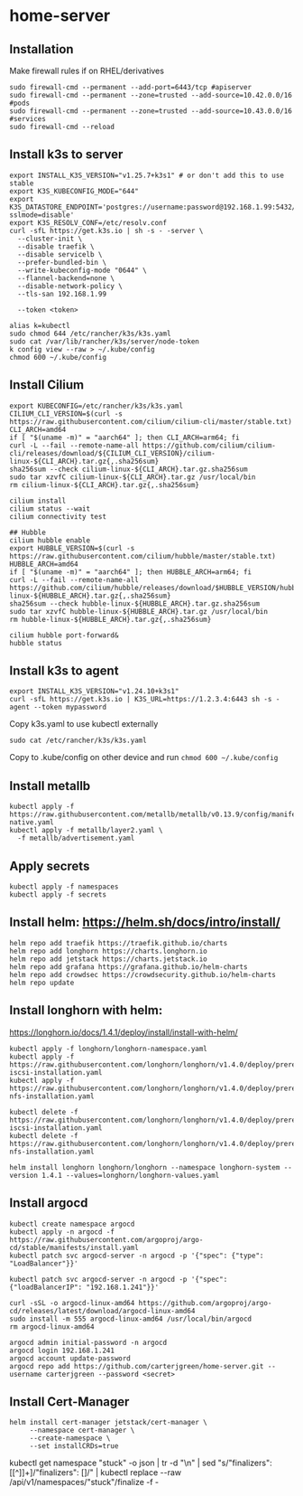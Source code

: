 # home-server

## Installation
Make firewall rules if on RHEL/derivatives
```
sudo firewall-cmd --permanent --add-port=6443/tcp #apiserver
sudo firewall-cmd --permanent --zone=trusted --add-source=10.42.0.0/16 #pods
sudo firewall-cmd --permanent --zone=trusted --add-source=10.43.0.0/16 #services
sudo firewall-cmd --reload
```
## Install k3s to server
```
export INSTALL_K3S_VERSION="v1.25.7+k3s1" # or don't add this to use stable
export K3S_KUBECONFIG_MODE="644"
export K3S_DATASTORE_ENDPOINT='postgres://username:password@192.168.1.99:5432/k3s?sslmode=disable'
export K3S_RESOLV_CONF=/etc/resolv.conf
curl -sfL https://get.k3s.io | sh -s - -server \
  --cluster-init \
  --disable traefik \
  --disable servicelb \
  --prefer-bundled-bin \
  --write-kubeconfig-mode "0644" \
  --flannel-backend=none \
  --disable-network-policy \
  --tls-san 192.168.1.99

  --token <token>

alias k=kubectl
sudo chmod 644 /etc/rancher/k3s/k3s.yaml
sudo cat /var/lib/rancher/k3s/server/node-token
k config view --raw > ~/.kube/config
chmod 600 ~/.kube/config
```

## Install Cilium
```
export KUBECONFIG=/etc/rancher/k3s/k3s.yaml
CILIUM_CLI_VERSION=$(curl -s https://raw.githubusercontent.com/cilium/cilium-cli/master/stable.txt)
CLI_ARCH=amd64
if [ "$(uname -m)" = "aarch64" ]; then CLI_ARCH=arm64; fi
curl -L --fail --remote-name-all https://github.com/cilium/cilium-cli/releases/download/${CILIUM_CLI_VERSION}/cilium-linux-${CLI_ARCH}.tar.gz{,.sha256sum}
sha256sum --check cilium-linux-${CLI_ARCH}.tar.gz.sha256sum
sudo tar xzvfC cilium-linux-${CLI_ARCH}.tar.gz /usr/local/bin
rm cilium-linux-${CLI_ARCH}.tar.gz{,.sha256sum}

cilium install
cilium status --wait
cilium connectivity test

## Hubble
cilium hubble enable
export HUBBLE_VERSION=$(curl -s https://raw.githubusercontent.com/cilium/hubble/master/stable.txt)
HUBBLE_ARCH=amd64
if [ "$(uname -m)" = "aarch64" ]; then HUBBLE_ARCH=arm64; fi
curl -L --fail --remote-name-all https://github.com/cilium/hubble/releases/download/$HUBBLE_VERSION/hubble-linux-${HUBBLE_ARCH}.tar.gz{,.sha256sum}
sha256sum --check hubble-linux-${HUBBLE_ARCH}.tar.gz.sha256sum
sudo tar xzvfC hubble-linux-${HUBBLE_ARCH}.tar.gz /usr/local/bin
rm hubble-linux-${HUBBLE_ARCH}.tar.gz{,.sha256sum}

cilium hubble port-forward&
hubble status

```

## Install k3s to agent
```
export INSTALL_K3S_VERSION="v1.24.10+k3s1"
curl -sfL https://get.k3s.io | K3S_URL=https://1.2.3.4:6443 sh -s - agent --token mypassword
```

Copy k3s.yaml to use kubectl externally
```
sudo cat /etc/rancher/k3s/k3s.yaml
```
Copy to .kube/config on other device and run
```chmod 600 ~/.kube/config```

## Install metallb
```
kubectl apply -f https://raw.githubusercontent.com/metallb/metallb/v0.13.9/config/manifests/metallb-native.yaml
kubectl apply -f metallb/layer2.yaml \
  -f metallb/advertisement.yaml
```

## Apply secrets
```
kubectl apply -f namespaces
kubectl apply -f secrets
```

## Install helm: https://helm.sh/docs/intro/install/
```
helm repo add traefik https://traefik.github.io/charts
helm repo add longhorn https://charts.longhorn.io
helm repo add jetstack https://charts.jetstack.io
helm repo add grafana https://grafana.github.io/helm-charts
helm repo add crowdsec https://crowdsecurity.github.io/helm-charts
helm repo update
```

## Install longhorn with helm: 
https://longhorn.io/docs/1.4.1/deploy/install/install-with-helm/
```
kubectl apply -f longhorn/longhorn-namespace.yaml
kubectl apply -f https://raw.githubusercontent.com/longhorn/longhorn/v1.4.0/deploy/prerequisite/longhorn-iscsi-installation.yaml
kubectl apply -f https://raw.githubusercontent.com/longhorn/longhorn/v1.4.0/deploy/prerequisite/longhorn-nfs-installation.yaml

kubectl delete -f https://raw.githubusercontent.com/longhorn/longhorn/v1.4.0/deploy/prerequisite/longhorn-iscsi-installation.yaml
kubectl delete -f https://raw.githubusercontent.com/longhorn/longhorn/v1.4.0/deploy/prerequisite/longhorn-nfs-installation.yaml

helm install longhorn longhorn/longhorn --namespace longhorn-system --version 1.4.1 --values=longhorn/longhorn-values.yaml
```

## Install argocd
```
kubectl create namespace argocd
kubectl apply -n argocd -f https://raw.githubusercontent.com/argoproj/argo-cd/stable/manifests/install.yaml
kubectl patch svc argocd-server -n argocd -p '{"spec": {"type": "LoadBalancer"}}'

kubectl patch svc argocd-server -n argocd -p '{"spec": {"loadBalancerIP": "192.168.1.241"}}'

curl -sSL -o argocd-linux-amd64 https://github.com/argoproj/argo-cd/releases/latest/download/argocd-linux-amd64
sudo install -m 555 argocd-linux-amd64 /usr/local/bin/argocd
rm argocd-linux-amd64

argocd admin initial-password -n argocd
argocd login 192.168.1.241
argocd account update-password
argocd repo add https://github.com/carterjgreen/home-server.git --username carterjgreen --password <secret>
```

## Install Cert-Manager
```
helm install cert-manager jetstack/cert-manager \
     --namespace cert-manager \
     --create-namespace \
     --set installCRDs=true
```

kubectl get namespace "stuck" -o json   | tr -d "\n" | sed "s/\"finalizers\": \[[^]]\+\]/\"finalizers\": []/"   | kubectl replace --raw /api/v1/namespaces/"stuck"/finalize -f -